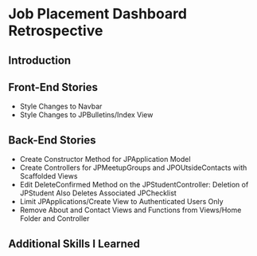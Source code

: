 # Job Placement Dashboard Retrospective
## Introduction
## Front-End Stories
* Style Changes to Navbar
* Style Changes to JPBulletins/Index View
## Back-End Stories
* Create Constructor Method for JPApplication Model
* Create Controllers for JPMeetupGroups and JPOUtsideContacts with Scaffolded Views
* Edit DeleteConfirmed Method on the JPStudentController: Deletion of JPStudent Also Deletes Associated JPChecklist
* Limit JPApplications/Create View to Authenticated Users Only
* Remove About and Contact Views and Functions from Views/Home Folder and Controller
## Additional Skills I Learned
